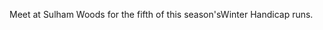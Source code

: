 Meet at <a routerLink="/find-us/other-locations">Sulham Woods</a> for the	fifth of this season's<a routerLink="/events/winter-handicap">Winter Handicap</a> runs.